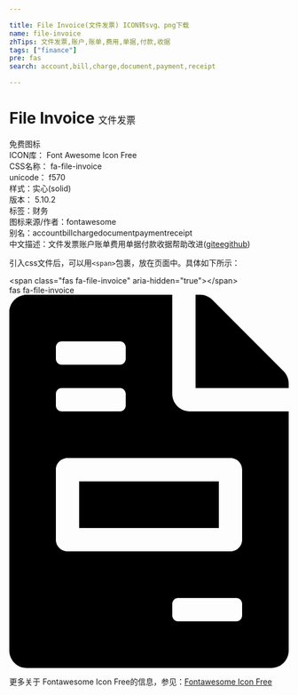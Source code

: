 ```yaml
---

title: File Invoice(文件发票) ICON转svg、png下载
name: file-invoice
zhTips: 文件发票,账户,账单,费用,单据,付款,收据
tags: ["finance"]
pre: fas
search: account,bill,charge,document,payment,receipt

---
```


# File Invoice  <small style="font-size: 60%;font-weight: 100">文件发票</small>


<div class="detail-page">
<p>
<span><span class="badge-success badge">免费图标</span> </span>
<br/>
<span>
ICON库：
<span class="badge-secondary badge">Font Awesome Icon Free</span> 
</span>
<br/>
<span>
CSS名称：
<span class="badge-secondary badge">fa-file-invoice</span> 
</span>
<br/>
<span>
unicode：
<span class="badge-secondary badge">f570</span> 
<copy-btn content='f570' btn-title=""></copy-btn>
<copy-btn :content='String.fromCodePoint(parseInt("f570", 16))' btn-title="复制U"></copy-btn>
</span><br/><span>样式：<span class="badge-light badge">实心(solid)</span></span>
<br/>
<span>
版本：
<span class="badge-secondary badge">5.10.2</span> 
</span><br/><span>标签：<span class="badge-light badge"><router-link to="/tags/finance.html">财务</router-link></span></span>
<br/>
<span>图标来源/作者：<span class="badge-light badge">fontawesome</span></span> 
<br/>
<span>别名：<span class="badge-light badge">account</span><span class="badge-light badge">bill</span><span class="badge-light badge">charge</span><span class="badge-light badge">document</span><span class="badge-light badge">payment</span><span class="badge-light badge">receipt</span></span><br/><span class="zh-detail">中文描述：<span class="badge-primary badge">文件发票</span><span class="badge-primary badge">账户</span><span class="badge-primary badge">账单</span><span class="badge-primary badge">费用</span><span class="badge-primary badge">单据</span><span class="badge-primary badge">付款</span><span class="badge-primary badge">收据</span><span class="help-link"><span>帮助改进</span>(<a href="https://gitee.com/liuwave/icon-helper/edit/master/json/fontawesome/solid/file-invoice.json" target="_blank" rel="noopener noreferrer">gitee</a><a href="https://github.com/liuwave/icon-helper/edit/master/json/fontawesome/solid/file-invoice.json" target="_blank" rel="noopener noreferrer">github</a></span>)</span><br/>
</p>
</div>
<div class="alert alert-dark">
  <i class="fas fa-file-invoice fa-xs"></i>
  <i class="fas fa-file-invoice fa-sm"></i>
  <i class="fas fa-file-invoice fa-lg"></i>
  <i class="fas fa-file-invoice fa-2x"></i>
  <i class="fas fa-file-invoice fa-3x"></i>
  <i class="fas fa-file-invoice fa-5x"></i>
  <i class="fas fa-file-invoice fa-7x"></i>
</div>
<div>
  <p>引入css文件后，可以用<code>&lt;span&gt;</code>包裹，放在页面中。具体如下所示：    
  </p>
  <div class="alert alert-primary" style="font-size: 14px">
    &lt;span class="fas fa-file-invoice" aria-hidden="true"&gt;&lt;/span&gt;
    <copy-btn content='<span class="fas fa-file-invoice" aria-hidden="true"></span>'></copy-btn>
  </div>
  <div class="alert alert-secondary">
    <i class="fas fa-file-invoice"
    style="font-size: 24px"
    aria-hidden="true"></i> fas fa-file-invoice
    <copy-btn content="fas fa-file-invoice" btn-title="复制图标名称"></copy-btn>
  </div>
</div>
<div id="svg" class="svg-wrap">
<svg xmlns="http://www.w3.org/2000/svg" viewBox="0 0 384 512"><path d="M288 256H96v64h192v-64zm89-151L279.1 7c-4.5-4.5-10.6-7-17-7H256v128h128v-6.1c0-6.3-2.5-12.4-7-16.9zm-153 31V0H24C10.7 0 0 10.7 0 24v464c0 13.3 10.7 24 24 24h336c13.3 0 24-10.7 24-24V160H248c-13.2 0-24-10.8-24-24zM64 72c0-4.42 3.58-8 8-8h80c4.42 0 8 3.58 8 8v16c0 4.42-3.58 8-8 8H72c-4.42 0-8-3.58-8-8V72zm0 64c0-4.42 3.58-8 8-8h80c4.42 0 8 3.58 8 8v16c0 4.42-3.58 8-8 8H72c-4.42 0-8-3.58-8-8v-16zm256 304c0 4.42-3.58 8-8 8h-80c-4.42 0-8-3.58-8-8v-16c0-4.42 3.58-8 8-8h80c4.42 0 8 3.58 8 8v16zm0-200v96c0 8.84-7.16 16-16 16H80c-8.84 0-16-7.16-16-16v-96c0-8.84 7.16-16 16-16h224c8.84 0 16 7.16 16 16z"/></svg>
</div>
<detail full-name='fa-file-invoice'></detail>
    
<div><p>更多关于  Fontawesome Icon Free的信息，参见：<a target="_blank" href="https://iconhelper.cn/fontawesome.html">Fontawesome Icon Free</a>
</p></div>

